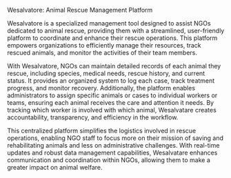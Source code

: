 Wesalvatore: Animal Rescue Management Platform

Wesalvatore is a specialized management tool designed to assist NGOs dedicated to animal rescue, providing them with a streamlined, user-friendly platform to coordinate and enhance their rescue operations. This platform empowers organizations to efficiently manage their resources, track rescued animals, and monitor the activities of their team members.

With Wesalvatore, NGOs can maintain detailed records of each animal they rescue, including species, medical needs, rescue history, and current status. It provides an organized system to log each case, track treatment progress, and monitor recovery. Additionally, the platform enables administrators to assign specific animals or cases to individual workers or teams, ensuring each animal receives the care and attention it needs. By tracking which worker is involved with which animal, Wesalvatare creates accountability, transparency, and efficiency in the workflow.

This centralized platform simplifies the logistics involved in rescue operations, enabling NGO staff to focus more on their mission of saving and rehabilitating animals and less on administrative challenges. With real-time updates and robust data management capabilities, Wesalvatare enhances communication and coordination within NGOs, allowing them to make a greater impact on animal welfare.
